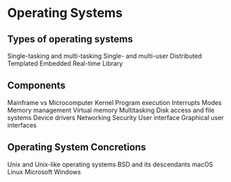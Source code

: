 # Operating Systems

## Types of operating systems
Single-tasking and multi-tasking
Single- and multi-user
Distributed
Templated
Embedded
Real-time
Library

## Components
Mainframe vs Microcomputer
Kernel
Program execution
Interrupts
Modes
Memory management
Virtual memory
Multitasking
Disk access and file systems
Device drivers
Networking
Security
User interface
Graphical user interfaces

## Operating System Concretions
Unix and Unix-like operating systems
BSD and its descendants
macOS
Linux
Microsoft Windows
